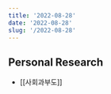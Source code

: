 ```yaml
---
title: '2022-08-28'
date: '2022-08-28'
slug: '/2022-08-28'
---
```


## Personal Research

- [[사회과부도]]
